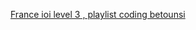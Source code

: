 [France ioi level 3 , playlist coding betounsi ](https://www.youtube.com/playlist?list=PLQ54HUdf85tfLYrv8FAFbxBNGHYCdhIim)
